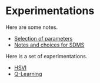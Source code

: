 # Experimentations

Here are some notes.
- [Selection of parameters](/sdms/doc/experiments/params)
- [Notes and choices for SDMS](/sdms/doc/experiments/notes)
  
Here is a set of experimentations.
- [HSVI](/sdms/doc/experiments/hsvi)
- [Q-Learning](/sdms/doc/experiments/qlearning)